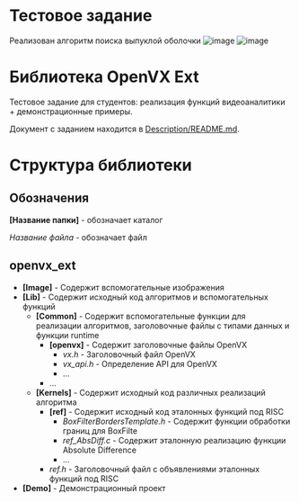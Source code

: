 
# Тестовое задание

Реализован алгоритм поиска выпуклой оболочки
![image](https://user-images.githubusercontent.com/52796964/162397668-0b23cc1b-5a5a-4bec-a3d2-787fa6f0e50d.png)
![image](https://user-images.githubusercontent.com/52796964/162629330-70f9541b-5827-4dc7-a7f1-32957055020e.png)



# Библиотека OpenVX Ext

Тестовое задание для студентов: реализация функций видеоаналитики + демонстрационные примеры.

Документ с заданием находится в [Description/README.md](Description/README.md).

# Структура библиотеки

## Обозначения

__[Название папки]__ - обозначает каталог

_Название файла_ - обозначает файл

## openvx_ext

* __[Image]__ - Содержит вспомогательные изображения
* __[Lib]__ - Содержит исходный код алгоритмов и вспомогательных функций
    * __[Common]__ - Содержит вспомогательные функции для реализации алгоритмов, заголовочные файлы с типами данных и функции runtime
        * __[openvx]__ - Содержит заголовочные файлы OpenVX
            * _vx.h_ - Заголовочный файл OpenVX
            * _vx\_api.h_ - Определение API для OpenVX
            * ...
        * ...
    * __[Kernels]__ - Содержит исходный код различных реализаций алгоритма
        * __[ref]__ - Содержит исходный код эталонных функций под RISC
            * _BoxFilterBordersTemplate.h_ - Содержит функции обработки границ для BoxFilte
            * _ref\_AbsDiff.c_ - Содержит эталонную реализацию функции Absolute Difference
            * ...
        * _ref.h_ - Заголовочный файл с объявлениями эталонных функций под RISC
* __[Demo]__ - Демонстрационный проект
